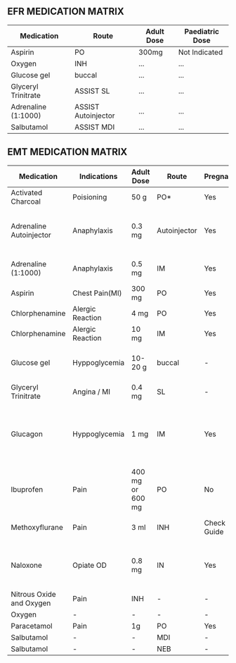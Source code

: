 


## EFR MEDICATION MATRIX
Medication | Route | Adult Dose | Paediatric Dose
----- | ----- | ----- | -----
Aspirin | PO | 300mg | Not Indicated
Oxygen | INH | ... | ...
Glucose gel | buccal | ... | ...
Glyceryl Trinitrate | ASSIST SL | ... | ...
Adrenaline (1:1000) | ASSIST Autoinjector | ... | ...
Salbutamol | ASSIST MDI | ... | ...


## EMT MEDICATION MATRIX
Medication | Indications | Adult Dose | Route | Pregnacy | Paediatric Dose | Repeat
----- | ----- | ----- | ----- | ----- | ----- | -----
Activated Charcoal | Poisioning | 50 g | PO* | Yes | Not Indicated | - 
Adrenaline Autoinjector | Anaphylaxis | 0.3 mg | Autoinjector | Yes | (>6 Mo < 6 Yo 0.15 mg>) (>= 6 Yo 0.3 mg) | Repeat @5 mins PRN 
Adrenaline (1:1000) | Anaphylaxis | 0.5 mg | IM | Yes | - |  @5 mins PRN
Aspirin | Chest Pain(MI) | 300 mg | PO | Yes | Not Indicated | -
Chlorphenamine | Alergic Reaction | 4 mg | PO | Yes | See Guide | -
Chlorphenamine | Alergic Reaction | 10 mg | IM | Yes | See Guide | - 
Glucose gel | Hyppoglycemia | 10-20 g | buccal | - | (<= 8 Yo 5-10g) (> 8 Yo 10-20g) | @15 mins if required
Glyceryl Trinitrate | Angina / MI | 0.4 mg | SL | - | Not Indicated | -  
Glucagon | Hyppoglycemia | 1 mg | IM | Yes | (>= 1 Month < 25 kg 0.5 mg) (>= 1 Month >= 25 kg 1m g) |- 
Ibuprofen | Pain | 400 mg or 600 mg | PO | No | 10 mg/Kg Max 400 mg | - 
Methoxyflurane | Pain | 3 ml | INH | Check Guide | - | Only once PRN
Naloxone | Opiate OD | 0.8 mg | IN | Yes | - | Only once @3 mins PRN 
Nitrous Oxide and Oxygen | Pain | INH | - | - | - | -  
Oxygen | - | - | - | - | - | - 
Paracetamol | Pain | 1g | PO | Yes | - | - 
Salbutamol | - | - | MDI | - | - | - 
Salbutamol | - | - | NEB | - | - | - 
